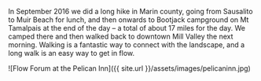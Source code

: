In September 2016 we did a long hike in Marin county, going from Sausalito to Muir Beach for lunch, and then onwards to Bootjack campground on Mt Tamalpais at the end of the day – a total of about 17 miles for the day. We camped there and then walked back to downtown Mill Valley the next morning. Walking is a fantastic way to connect with the landscape, and a long walk is an easy way to get in flow.

![Flow Forum at the Pelican Inn]({{ site.url }}/assets/images/pelicaninn.jpg)
